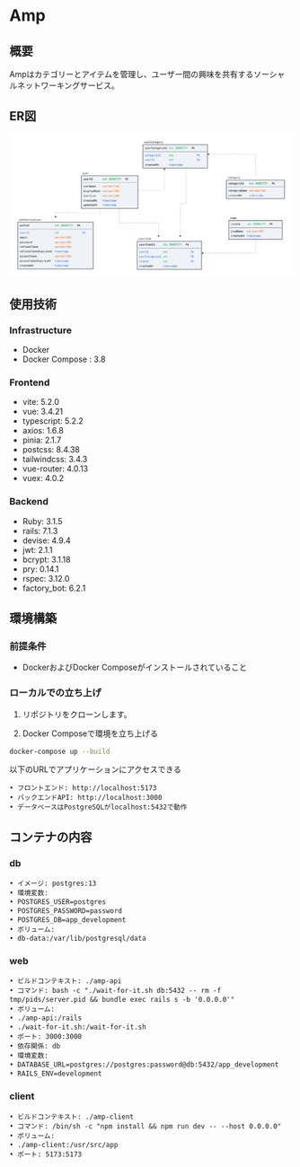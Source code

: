 # Amp

## 概要
Ampはカテゴリーとアイテムを管理し、ユーザー間の興味を共有するソーシャルネットワーキングサービス。

## ER図
![ER図](./public/images/ER_diagram.png)

## 使用技術

### Infrastructure
- Docker
- Docker Compose : 3.8

### Frontend
- vite: 5.2.0
- vue: 3.4.21
- typescript: 5.2.2
- axios: 1.6.8
- pinia: 2.1.7
- postcss: 8.4.38
- tailwindcss: 3.4.3
- vue-router: 4.0.13
- vuex: 4.0.2

### Backend
- Ruby: 3.1.5
- rails: 7.1.3
- devise: 4.9.4
- jwt: 2.1.1
- bcrypt: 3.1.18
- pry: 0.14.1
- rspec: 3.12.0
- factory_bot: 6.2.1

## 環境構築

### 前提条件
- DockerおよびDocker Composeがインストールされていること

### ローカルでの立ち上げ

1. リポジトリをクローンします。

2.	Docker Composeで環境を立ち上げる
```bash
docker-compose up --build
```
以下のURLでアプリケーションにアクセスできる

    • フロントエンド: http://localhost:5173
    • バックエンドAPI: http://localhost:3000
    • データベースはPostgreSQLがlocalhost:5432で動作

## コンテナの内容

### db

    • イメージ: postgres:13
    • 環境変数:
    • POSTGRES_USER=postgres
    • POSTGRES_PASSWORD=password
    • POSTGRES_DB=app_development
    • ボリューム:
    • db-data:/var/lib/postgresql/data

### web

    • ビルドコンテキスト: ./amp-api
    • コマンド: bash -c "./wait-for-it.sh db:5432 -- rm -f tmp/pids/server.pid && bundle exec rails s -b '0.0.0.0'"
    • ボリューム:
    • ./amp-api:/rails
    • ./wait-for-it.sh:/wait-for-it.sh
    • ポート: 3000:3000
    • 依存関係: db
    • 環境変数:
    • DATABASE_URL=postgres://postgres:password@db:5432/app_development
    • RAILS_ENV=development

### client

    • ビルドコンテキスト: ./amp-client
    • コマンド: /bin/sh -c "npm install && npm run dev -- --host 0.0.0.0"
    • ボリューム:
    • ./amp-client:/usr/src/app
    • ポート: 5173:5173 